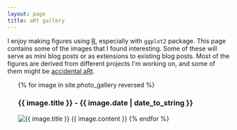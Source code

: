 ```yaml
---
layout: page
title: aRt gallery
---
```


I enjoy making figures using [R](https://www.r-project.org/), especially with `ggplot2` package. This page contains some of the images that I found interesting. Some of these will serve as mini blog posts or as extensions to existing blog posts. Most of the figures are derived from different projects I'm working on, and some of them might be [accidental aRt](http://accidental-art.tumblr.com/).

<ul class="gallery">
  {% for image in site.photo_gallery reversed %}
    <h3 class="image-title">{{ image.title }} - {{ image.date | date_to_string }} </h3>
      <img src="{{ image.image_path }}" alt="{{ image.title }}"/>
      {{ image.content }}
  {% endfor %}
</ul>